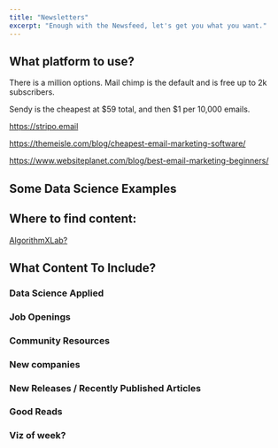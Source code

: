 ```yaml
---
title: "Newsletters"
excerpt: "Enough with the Newsfeed, let's get you what you want."
---
```



## What platform to use?
There is a million options. Mail chimp is the default and is free up to 2k subscribers.

Sendy is the cheapest at $59 total, and then $1 per 10,000 emails.


https://stripo.email


https://themeisle.com/blog/cheapest-email-marketing-software/


https://www.websiteplanet.com/blog/best-email-marketing-beginners/



## Some Data Science Examples


## Where to find content:
[AlgorithmXLab?](https://algorithmxlab.com/)



## What Content To Include?


### Data Science Applied

### Job Openings

### Community Resources

### New companies

### New Releases / Recently Published Articles

### Good Reads

### Viz of week?
